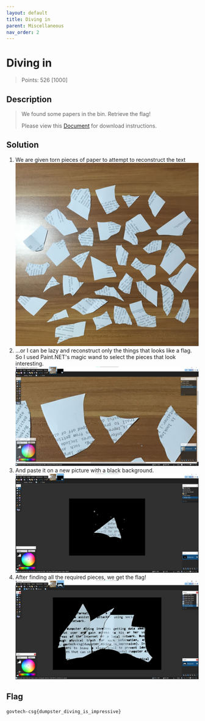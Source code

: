 ```yaml
---
layout: default
title: Diving in
parent: Miscellaneous
nav_order: 2
---
```

# Diving in

> Points: 526 [1000]

## Description

> We found some papers in the bin. Retrieve the flag!
> 
> Please view this [Document](https://docs.google.com/document/d/1GrQ6znlN2Z0tu_uAPAs1qrn6by24I51mq8RIIHmFGDU/edit?usp=sharing)  for download instructions.
> 

## Solution
1. We are given torn pieces of paper to attempt to reconstruct the text
![Given picture](misc-challenge-6.JPG)
2. ...or I can be lazy and reconstruct only the things that looks like a flag. So I used Paint.NET's magic wand to select the pieces that look interesting.
![Given picture](paintnet1.png)
3. And paste it on a new picture with a black background.
![Nice](paintnet2.png)
4. After finding all the required pieces, we get the flag!
![Final](final.png)

## Flag
`govtech-csg{dumpster_diving_is_impressive}`